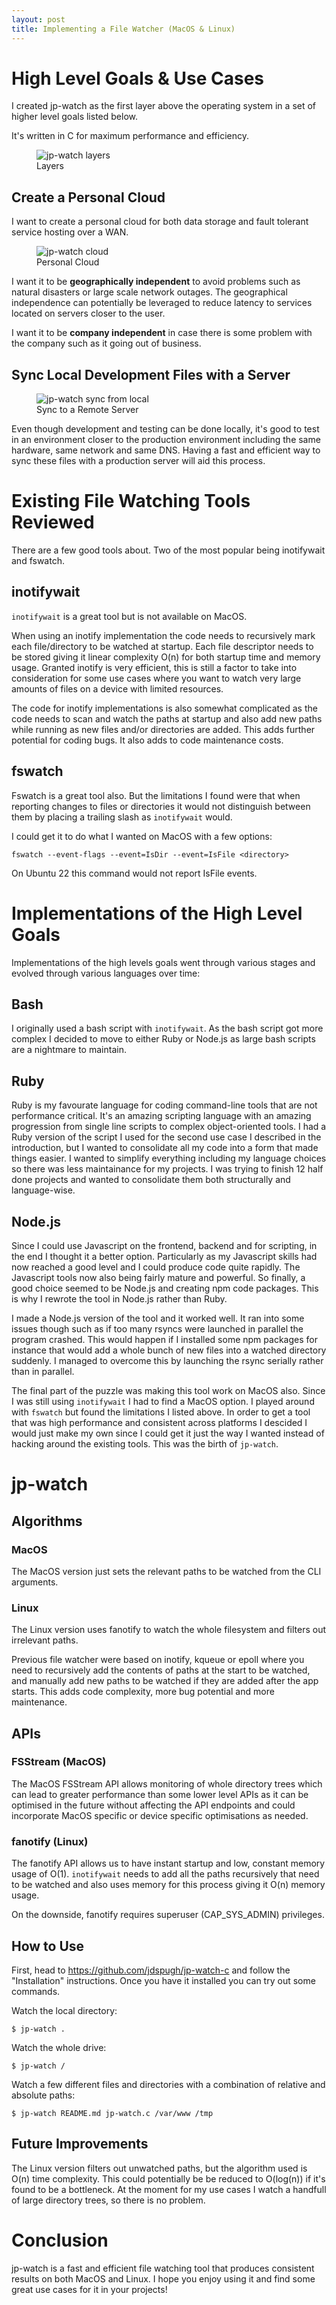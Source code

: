```yaml
---
layout: post
title: Implementing a File Watcher (MacOS & Linux)
---
```

# High Level Goals & Use Cases

I created jp-watch as the first layer above the operating system in a set of higher level goals listed below.

It's written in C for maximum performance and efficiency.

<figure>
  <img src="/image/jp-watch/layers.svg" alt="jp-watch layers"/>
  <figcaption>Layers</figcaption>
</figure>

## Create a Personal Cloud

I want to create a personal cloud for both data storage and fault tolerant service hosting over a WAN.

<figure>
  <img src="/image/jp-watch/cloud.svg" alt="jp-watch cloud"/>
  <figcaption>Personal Cloud</figcaption>
</figure>

I want it to be **geographically independent** to avoid problems such as natural disasters or large scale network outages. The geographical independence can potentially be leveraged to reduce latency to services located on servers closer to the user.

I want it to be **company independent** in case there is some problem with the company such as it going out of business.

## Sync Local Development Files with a Server

<figure>
  <img src="/image/jp-watch/sync-from-local.svg" alt="jp-watch sync from local"/>
  <figcaption>Sync to a Remote Server</figcaption>
</figure>

Even though development and testing can be done locally, it\'s good to test in an environment closer to the production environment including the same hardware, same network and same DNS. Having a fast and efficient way to sync these files with a production server will aid this process.

# Existing File Watching Tools Reviewed

There are a few good tools about. Two of the most popular being inotifywait and fswatch.

## inotifywait

`inotifywait` is a great tool but is not available on MacOS.

When using an inotify implementation the code needs to recursively mark
each file/directory to be watched at startup. Each file descriptor needs
to be stored giving it linear complexity O(n) for both startup time and
memory usage. Granted inotify is very efficient, this is still a factor
to take into consideration for some use cases where you want to watch
very large amounts of files on a device with limited resources.

The code for inotify implementations is also somewhat complicated as the
code needs to scan and watch the paths at startup and also add new paths
while running as new files and/or directories are added. This adds
further potential for coding bugs. It also adds to code maintenance
costs.

## fswatch

Fswatch is a great tool also. But the limitations I found were that when
reporting changes to files or directories it would not distinguish
between them by placing a trailing slash as `inotifywait` would.

I could get it to do what I wanted on MacOS with a few options:

```fswatch --event-flags --event=IsDir --event=IsFile <directory>```

On Ubuntu 22 this command would not report IsFile events.

# Implementations of the High Level Goals

Implementations of the high levels goals went through various stages and evolved through various languages over time:

## Bash

I originally used a bash script with `inotifywait`. As the bash script got
more complex I decided to move to either Ruby or Node.js as large bash scripts are a nightmare to maintain.

## Ruby

Ruby is my favourate language for coding command-line tools that are not performance critical. It\'s an amazing scripting language with an amazing progression from single line scripts to complex object-oriented tools. I had a Ruby version of the script I used for the second use case I described in the introduction, but I wanted to consolidate all my code into a form that made things easier. I wanted to simplify everything including my language choices so there was less maintainance for my projects. I was trying to finish 12 half done projects and wanted to consolidate them both structurally and language-wise.

## Node.js

Since I could use Javascript on the frontend, backend and for scripting,
in the end I thought it a better option. Particularly as my Javascript skills had now reached a good level and I could produce code quite rapidly. The Javascript tools now also being fairly mature and powerful. So finally, a good choice seemed to be Node.js and creating npm code packages. This is
why I rewrote the tool in Node.js rather than Ruby.

I made a Node.js version of the tool and it worked well. It ran into some issues though such as if too many rsyncs were launched in parallel the program crashed. This would happen if I installed some npm packages for instance that would add a whole bunch of new files into a watched directory suddenly. I managed to overcome this by launching the rsync serially rather than in parallel.

The final part of the puzzle was making this tool work on MacOS also. Since I was still using `inotifywait` I had to find a MacOS option. I played around with `fswatch` but found the limitations I listed above. In order to get a tool that was high performance and consistent across platforms I descided I would just make my own since I could get it just the way I wanted instead of hacking around the existing tools. This was the birth of `jp-watch`.

# jp-watch

## Algorithms

### MacOS

The MacOS version just sets the relevant paths to be
watched from the CLI arguments.

### Linux

The Linux version uses fanotify to watch the whole filesystem and filters out irrelevant paths.

Previous file watcher were based on inotify, kqueue or epoll where you need to recursively add the contents of paths at the start to be watched, and manually add new paths to be watched if they are added after the app starts. This adds code complexity, more bug potential and more maintenance.

## APIs

### FSStream (MacOS)

The MacOS FSStream API allows monitoring of whole directory trees which
can lead to greater performance than some lower level APIs as it can be
optimised in the future without affecting the API endpoints and could incorporate MacOS specific or device specific optimisations as needed.

### fanotify (Linux)

The fanotify API allows us to have instant startup and low, constant
memory usage of O(1). `inotifywait` needs to add all the paths recursively that need to be watched and also uses memory for this process giving it O(n) memory usage.

On the downside, fanotify requires superuser (CAP_SYS_ADMIN) privileges.

## How to Use

First, head to https://github.com/jdspugh/jp-watch-c and follow the \"Installation\" instructions. Once you have it installed you can try out some commands.

Watch the local directory:

```$ jp-watch .```

Watch the whole drive:

```$ jp-watch /```

Watch a few different files and directories with a combination of relative and absolute paths:

```$ jp-watch README.md jp-watch.c /var/www /tmp```

## Future Improvements

The Linux version filters out unwatched paths, but the algorithm used is O(n) time complexity. This could potentially be be reduced to O(log(n)) if it's found to be a bottleneck. At the moment for my use cases I watch a handfull of large directory trees, so there is no problem.

# Conclusion

jp-watch is a fast and efficient file watching tool that produces consistent results on both MacOS and Linux. I hope you enjoy using it and find some great use cases for it in your projects!
